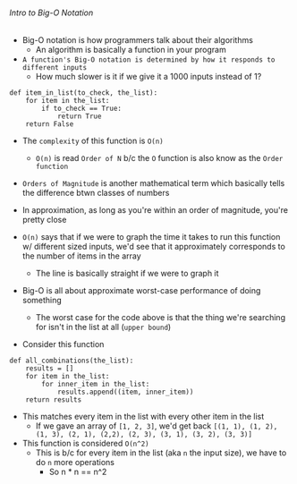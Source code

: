 ###### Intro to Big-O Notation

- Big-O notation is how programmers talk about their algorithms
    * An algorithm is basically a function in your program
- `A function's Big-O notation is determined by how it responds to different inputs`
    * How much slower is it if we give it a 1000 inputs instead of 1?

```
def item_in_list(to_check, the_list):
    for item in the_list:
        if to_check == True:
            return True
    return False
```

- The `complexity` of this function is `O(n)`
    - `O(n)` is read `Order of N` b/c the `O` function is also know as the `Order function`

- `Orders of Magnitude` is another mathematical term which basically tells the difference btwn classes of numbers
- In approximation, as long as you're within an order of magnitude, you're pretty close

- `O(n)` says that if we were to graph the time it takes to run this function w/ different sized inputs, we'd see that it approximately corresponds to the number of items in the array
    * The line is basically straight if we were to graph it

- Big-O is all about approximate worst-case performance of doing something
    * The worst case for the code above is that the thing we're searching for isn't in the list at all (`upper bound`)


- Consider this function

```
def all_combinations(the_list):
    results = []
    for item in the_list:
        for inner_item in the_list:
            results.append((item, inner_item))
    return results
```

- This matches every item in the list with every other item in the list
    * If we gave an array of `[1, 2, 3]`, we'd get back `[(1, 1), (1, 2), (1, 3), (2, 1), (2,2), (2, 3), (3, 1), (3, 2), (3, 3)]`
- This function is considered `O(n^2)`
    * This is b/c for every item in the list (aka `n` the input size), we have to do `n` more operations
        * So n * n == n^2
